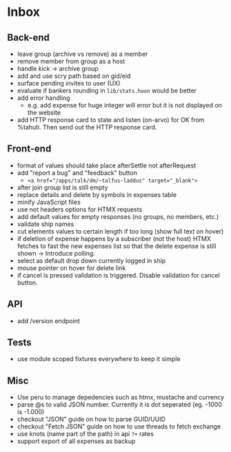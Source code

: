 # Inbox

## Back-end

- leave group (archive vs remove) as a member
- remove member from group as a host
- handle kick -> archive group
- add and use scry path based on gid/eid
- surface pending invites to user (UX)
- evaluate if bankers rounding in `lib/stats.hoon` would be better
- add error handling
  - e.g. add expense for huge integer will error but it is not displayed on the website
- add HTTP response card to state and listen (on-arvo) for OK from %tahuti. Then send out the HTTP response card.

## Front-end

- format of values should take place afterSettle not afterRequest
- add "report a bug" and "feedback" button
    - `<a href="/apps/talk/dm/~talfus-laddus" target="_blank">`
- after join group list is still empty
- replace details and delete by symbols in expenses table
- minify JavaScript files
- use not headers options for HTMX requests
- add default values for empty responses (no groups, no members, etc.)
- validate ship names
- cut elements values to certain length if too long (show full text on hover)
- if deletion of expense happens by a subscriber (not the host) HTMX fetches to fast the new expenses list so that the delete expense is still shown -> Introduce polling.
- select as default drop down currently logged in ship
- mouse pointer on hover for delete link
- if cancel is pressed validation is triggered. Disable validation for cancel button.

## API 

- add /version endpoint

## Tests

- use module scoped fixtures everywhere to keep it simple

## Misc

- Use peru to manage depedencies such as htmx, mustache and currency
- parse @s to valid JSON number. Currently it is dot seperated (eg. -1000 is -1.000)
- checkout "JSON" guide on how to parse GUID/UUID
- checkout "Fetch JSON" guide on how to use threads to fetch exchange
- use knots (name part of the path) in api `?+`
rates
- support export of all expenses as backup
